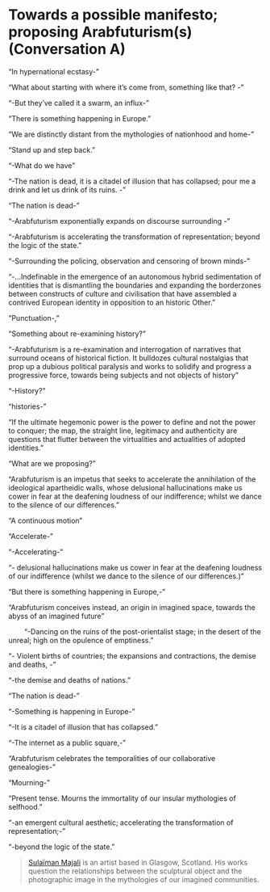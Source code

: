 
# Towards a possible manifesto; proposing Arabfuturism(s) (Conversation A)

<div class=“offset-by-one columns”><p>“In hypernational ecstasy-”</p></div>

<p>“What about starting with where it’s come from, something like that? -”</p>

<div class=“offset-by-one columns”><p>“-But they’ve called it a swarm, an influx-”</p></div>

<p>“There is something happening in Europe.”</p>

<div class=“offset-by-one columns”><p>“We are distinctly distant from the mythologies of nationhood and home-”</p></div>

<p>“Stand up and step back.”</p>

<p>“-What do we have”</p>

<div class=“offset-by-one columns”><p>“-The nation is dead, it is a citadel of illusion that has collapsed; pour me a drink and let us drink of its ruins. -”</p></div>

<p>“The nation is dead-”</p>

<div class=“offset-by-one columns”><p>“-Arabfuturism exponentially expands on discourse surrounding -”</p></div>

<div class=“offset-by-one columns”><p>“-Arabfuturism is accelerating the transformation of representation; beyond the logic of the state.”</p></div>

<div class=“offset-by-one columns”><p>“-Surrounding the policing, observation and censoring of brown minds-”</p></div>

<div class=“offset-by-one columns”><p>“-...Indefinable in the emergence of an autonomous hybrid sedimentation of identities that is dismantling the boundaries and expanding the borderzones between constructs of culture and civilisation that have assembled a contrived European identity in opposition to an historic Other.”</p></div>

<p>“Punctuation-,”</p>

<p>“Something about re-examining history?”</p>

<div class=“offset-by-one columns”><p>“-Arabfuturism is a re-examination and interrogation of narratives that surround oceans of historical fiction. It bulldozes cultural nostalgias that prop up a dubious political paralysis and works to solidify and progress a progressive force, towards being subjects and not objects of history”</p></div>

<p>“-History?”</p>

<div class=“offset-by-one columns”><p>“histories-”</p></div>

<div class=“offset-by-one columns”><p>“If the ultimate hegemonic power is the power to define and not the power to conquer; the map, the straight line, legitimacy and authenticity are questions that flutter between the virtualities and actualities of adopted identities.”</p></div>

<div class=“offset-by-one columns”><p>“What are we proposing?”</p></div>

<div class=“offset-by-one columns”><p>“Arabfuturism is an impetus that seeks to accelerate the annihilation of the ideological apartheidic walls, whose delusional hallucinations make us cower in fear at the deafening loudness of our indifference;  whilst we dance to the silence of our differences.”</p></div>

<p>“A continuous motion”</p>

<div class=“offset-by-one columns”><p>“Accelerate-”</p></div>

<p>“-Accelerating-”</p>

<div class=“offset-by-one columns”><p>“- delusional hallucinations make us cower in fear at the deafening loudness of our indifference (whilst we dance to the silence of our differences.)”</p></div>

<p>“But there is something happening in Europe,-”</p>

<div class=“offset-by-one columns”><p>“Arabfuturism conceives instead, an origin in imagined space, towards the abyss of an imagined future”</p></div>

<p>&nbsp;&nbsp;&nbsp;&nbsp;&nbsp;&nbsp;&nbsp;&nbsp;“-Dancing on the ruins of the post-orientalist stage; in the desert of the unreal; high on the opulence of emptiness.”</p>

<div class=“offset-by-one columns”><p>“- Violent births of countries; the expansions and contractions, the demise and deaths, -”</p></div>

<div class=“offset-by-one columns”><p>“-the demise and deaths of nations.”</p></div>

<p>“The nation is dead-”</p>

<p>“-Something is happening in Europe-”</p>

<p>“-It is a citadel of illusion that has collapsed.”</p>

<p>“-The internet as a public square,-”</p>

<p>“Arabfuturism celebrates the temporalities of our collaborative genealogies-”</p>

<p>“Mourning-”</p>

<div class=“offset-by-one columns”><p>“Present tense. Mourns the immortality of our insular mythologies of selfhood.”</p></div>

<div class=“offset-by-one columns”><p>“-an emergent cultural aesthetic; accelerating the transformation of representation;-”</p></div>

<p>“-beyond the logic of the state.”</p>


> [Sulaïman Majali](../authors/sulaiman-majali) is an artist based in Glasgow,
Scotland. His works question the relationships between the sculptural object
and the photographic image in the mythologies of our imagined communities.


